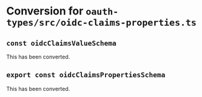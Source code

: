 # Conversion for `oauth-types/src/oidc-claims-properties.ts`

## `const oidcClaimsValueSchema`

This has been converted.

## `export const oidcClaimsPropertiesSchema`

This has been converted.

